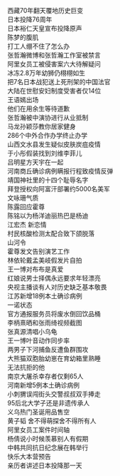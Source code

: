 西藏70年翻天覆地历史巨变  
日本投降76周年  
日本裕仁天皇宣布投降原声  
陈梦的腹肌  
打工人绷不住了怎么办  
张哲瀚微博和张哲瀚工作室被禁言  
阿里女员工被侵害案六大待解疑问  
冰冻2.8万年幼狮仍栩栩如生  
把7名日本战犯送上死刑架的中国法官  
大陆在世慰安妇制度受害者仅14位  
王语嫣出场  
他们在用余生等待道歉  
张哲瀚被中演协进行从业抵制  
马龙孙颖莎教你居家健身  
286个中外合作办学终止办学  
山西文水县发生疑似皮肤炭疽疫情  
于小彤假装找到刘维李菲儿  
吕明星方天宇在一起  
河南商丘确诊病例瞒报行程致疫情反弹  
靖国神社里的十四个耻辱名字  
拜登授权向阿富汗部署约5000名美军  
文咏珊气质  
陈露回应霍尊  
陈铭以为杨洋迪丽热巴是杨迪  
江宏杰 新恋情  
村民核酸检测太配合致下颌脱落  
山河令  
霍尊发文告别演艺工作  
林依轮戴孟美岐假发片自拍  
王一博对布布是真爱  
红娘说男士择偶永远要求年轻漂亮  
央视主播谈有人对历史缺乏基本敬畏  
江苏新增18例本土确诊病例  
一诺状态  
官方通报服务员将废水倒回饮品桶  
李柄熹晒和张雨绮视频截图  
张真源清唱小乌龟  
王一博叶音动作同步率  
两男子下河捕鱼反遭鱼群围攻  
大熊猫双胞胎幼崽在育幼箱里熟睡  
无法抗拒的他  
南京大屠杀幸存者仅剩65人  
河南新增5例本土确诊病例  
小刺猬误闯街头交警叔叔双手捧走  
95后北大学子还是非遗传承人  
义乌热门圣诞用品售空  
黄子韬 舍不得萌探舍不得所有人  
阿里女员工案件时间轴  
杨倩说小时候羡慕别人有假期  
中韩共同抗日纪念展在韩举行  
快乐大本营预告  
亲历者讲述日本投降那一天  
